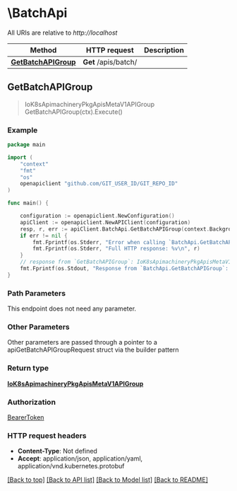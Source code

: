 # \BatchApi

All URIs are relative to *http://localhost*

Method | HTTP request | Description
------------- | ------------- | -------------
[**GetBatchAPIGroup**](BatchApi.md#GetBatchAPIGroup) | **Get** /apis/batch/ | 



## GetBatchAPIGroup

> IoK8sApimachineryPkgApisMetaV1APIGroup GetBatchAPIGroup(ctx).Execute()





### Example

```go
package main

import (
    "context"
    "fmt"
    "os"
    openapiclient "github.com/GIT_USER_ID/GIT_REPO_ID"
)

func main() {

    configuration := openapiclient.NewConfiguration()
    apiClient := openapiclient.NewAPIClient(configuration)
    resp, r, err := apiClient.BatchApi.GetBatchAPIGroup(context.Background()).Execute()
    if err != nil {
        fmt.Fprintf(os.Stderr, "Error when calling `BatchApi.GetBatchAPIGroup``: %v\n", err)
        fmt.Fprintf(os.Stderr, "Full HTTP response: %v\n", r)
    }
    // response from `GetBatchAPIGroup`: IoK8sApimachineryPkgApisMetaV1APIGroup
    fmt.Fprintf(os.Stdout, "Response from `BatchApi.GetBatchAPIGroup`: %v\n", resp)
}
```

### Path Parameters

This endpoint does not need any parameter.

### Other Parameters

Other parameters are passed through a pointer to a apiGetBatchAPIGroupRequest struct via the builder pattern


### Return type

[**IoK8sApimachineryPkgApisMetaV1APIGroup**](IoK8sApimachineryPkgApisMetaV1APIGroup.md)

### Authorization

[BearerToken](../README.md#BearerToken)

### HTTP request headers

- **Content-Type**: Not defined
- **Accept**: application/json, application/yaml, application/vnd.kubernetes.protobuf

[[Back to top]](#) [[Back to API list]](../README.md#documentation-for-api-endpoints)
[[Back to Model list]](../README.md#documentation-for-models)
[[Back to README]](../README.md)

